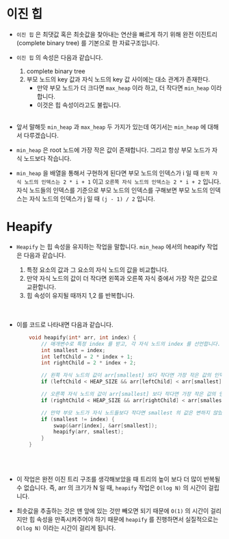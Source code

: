 # 이진 힙

- `이진 힙` 은 최댓값 혹은 최솟값을 찾아내는 연산을 빠르게 하기 위해 완전 이진트리(complete binary tree) 를 기본으로 한 자료구조입니다.

- `이진 힙` 의 속성은 다음과 같습니다.

    1. complete binary tree
    2. 부모 노드의 key 값과 자식 노드의 key 값 사이에는 대소 관계가 존재한다.
        - 만약 부모 노드가 더 크다면 `max_heap` 이라 하고, 더 작다면 `min_heap` 이라 합니다. 
        - 이것은 힙 속성이라고도 불립니다. <br/><br/>

- 앞서 말해듯 `min_heap` 과 `max_heap` 두 가지가 있는데 여기서는 `min_heap` 에 대해서 다루겠습니다. 

- `min_heap` 은 root 노드에 가장 작은 값이 존재합니다. 그리고 항상 부모 노드가 자식 노드보다 작습니다. 

- `min_heap` 을 배열을 통해서 구현하게 된다면 부모 노드의 인덱스가 i 일 때 `왼쪽 자식 노드의 인덱스는 2 * i + 1` 이고 `오른쪽 자식 노드의 인덱스는 2 * i + 2` 입니다. 자식 노드들의 인덱스를 기준으로 부모 노드의 인덱스를 구해보면 부모 노드의 인덱스는 자식 노드의 인덱스가 j 일 때 `(j - 1) / 2` 입니다.


# Heapify

- `Heapify` 는 힙 속성을 유지하는 작업을 말합니다. `min_heap` 에서의 heapify 작업은 다음과 같습니다.

    1. 특정 요소의 값과 그 요소의 자식 노드의 값을 비교합니다.
    2. 만약 자식 노드의 값이 더 작다면 왼쪽과 오른쪽 자식 중에서 가장 작은 값으로 교환합니다.
    3. 힙 속성이 유지될 때까지 1,2 를 반복합니다. <br/><br/><br/>

- 이를 코드로 나타내면 다음과 같습니다.
    ```c
        void heapify(int* arr, int index) {
            // 매개변수로 특정 index 를 받고, 각 자식 노드의 index 를 선언합니다.
            int smallest = index;
            int leftChild = 2 * index + 1;
            int rightChild = 2 * index + 2;

            // 왼쪽 자식 노드의 값이 arr[smallest] 보다 작다면 가장 작은 값의 인덱스를 왼쪽 자식 노드의 인덱스 값으로 바꿉니다.
            if (leftChild < HEAP_SIZE && arr[leftChild] < arr[smallest]) smallest = leftChild

            // 오른쪽 자식 노드의 값이 arr[smallest] 보다 작다면 가장 작은 값의 인덱스를 오른쪽 자식 노드의 인덱스 값으로 바꿉니다. 위의 if 문에서 만약 왼쪽 자식 노드의 값이 더 작았다면 smallest 는 leftChild 의 값을 가지게 되고 이는 자식 노드끼리 값을 비교하게 되는 것입니다. 
            if (rightChild < HEAP_SIZE && arr[rightChild] < arr[smallest]) smallest = rightChild

            // 만약 부모 노드가 자식 노드들보다 작다면 smallest 의 값은 변하지 않았을 것입니다. smallest 가 바뀌었다면 원래 arr[index] 와 arr[smallest] 의 값을 서로 바꿔줍니다. 바꿔준 뒤에는 smallest 의 위치에는 원래 부모 노드에 있던 값이 있을 것이고 자식 노드들이 바뀌어 있는 상황이기 때문에 바뀐 것에 대해 다시 heapify 를 진행해줍니다. 
            if (smallest != index) {
                swap(&arr[index], &arr[smallest]);
                heapify(arr, smallest);
            }
        }
    ```
    <br/><br/>

- 이 작업은 완전 이진 트리 구조를 생각해보았을 때 트리의 높이 보다 더 많이 반복될 수 없습니다. 즉, arr 의 크기가 N 일 때, `heapify` 작업은 `O(log N)` 의 시간이 걸립니다. 

- 최솟값을 추출하는 것은 맨 앞에 있는 것만 빼오면 되기 때문에 `O(1)` 의 시간이 걸리지만 힙 속성을 만족시켜주어야 하기 때문에 `heapify` 를 진행하면서 실질적으로는 `O(log N)` 이라는 시간이 걸리게 됩니다. 